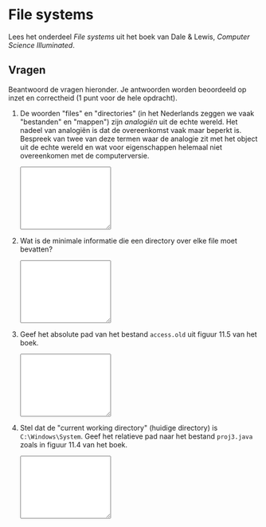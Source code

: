 # File systems

Lees het onderdeel *File systems* uit het boek van Dale & Lewis, *Computer Science Illuminated*.

## Vragen

Beantwoord de vragen hieronder. Je antwoorden worden beoordeeld op inzet en correctheid (1 punt voor de hele opdracht).

1.  De woorden "files" en "directories" (in het Nederlands zeggen we vaak "bestanden" en "mappen") zijn *analogiën* uit de echte wereld. Het nadeel van analogiën is dat de overeenkomst vaak maar beperkt is. Bespreek van twee van deze termen waar de analogie zit met het object uit de echte wereld en wat voor eigenschappen helemaal niet overeenkomen met de computerversie.

    <textarea name="form[q1]" rows="8" required></textarea>

2.  Wat is de minimale informatie die een directory over elke file moet bevatten?

    <textarea name="form[q2]" rows="8" required></textarea>

3.  Geef het absolute pad van het bestand `access.old` uit figuur 11.5 van het boek.

    <textarea name="form[q3]" rows="8" required></textarea>

4.  Stel dat de "current working directory" (huidige directory) is `C:\Windows\System`. Geef het relatieve pad naar het bestand `proj3.java` zoals in figuur 11.4 van het boek.

    <textarea name="form[q4]" rows="8" required></textarea>
